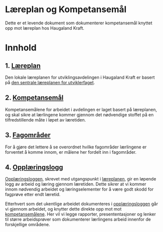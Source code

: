 # Læreplan og Kompetansemål
Dette er et levende dokument som dokumenterer kompetansemål knyttet opp mot læreplan hos Haugaland Kraft.

# Innhold
## 1. [Læreplan](laereplan/README.md)
Den lokale læreplanen for utviklingsavdelingen i Haugaland Kraft er basert på [den sentrale læreplanen for utviklerfaget](https://www.udir.no/lk20/iuv03-01).
## 2. [Kompetansemål](kompetansemaal/README.md)
Kompetansemålene for arbeidet i avdelingen er laget basert på læreplanen, og skal sikre at lærlingene kommer gjennom det nødvendige stoffet på en tilfredstillende måte i løpet av læretiden.

## 3. [Fagområder](fagomr%C3%A5der/README.md)
For å gjøre det lettere å se overordnet hvilke fagområder lærlingene er forventet å komme innom, er målene her fordelt inn i fagområder.
## 4. [Opplæringslogg](https://github.com/hkraftno/apprenticeship-log)
[Opplæringsloggen](https://github.com/hkraftno/apprenticeship-log), skrevet med utgangspunkt i [læreplanen](laereplan/README.md), gir en løpende logg av arbeid og læring gjennom læretiden. Dette sikrer at vi kommer innom nødvendig arbeidet og læringselementer for å være godt skodd for fagprøve etter endt læretid.

Etterhvert som det ukentlige arbeidet dokumenteres i [opplæringsloggen](https://github.com/hkraftno/apprenticeship-log) går vi gjennom arbeidet, og knytter dette direkte opp mot mot [kompetansemålene](kompetansemaal/README.md). Her vil vi legge rapporter, presententasjoner og lenker til større arbeidsprøver som dokumenterer lærlingens arbeid innenfor de forskjellige områdene.
